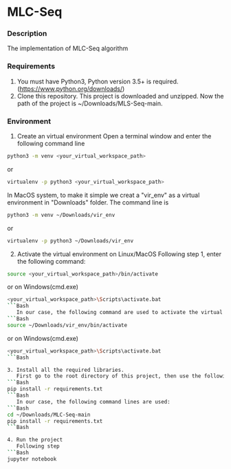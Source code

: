 # MLC-Seq

### Description
The implementation of MLC-Seq algorithm


### Requirements
1. You must have Python3, Python version 3.5+ is required. (https://www.python.org/downloads/)
2. Clone this repository. This project is downloaded and unzipped. Now the path of the project is ~/Downloads/MLS-Seq-main.
### Environment

1. Create an virtual environment
   Open a terminal window and enter the following command line
```Bash
python3 -m venv <your_virtual_workspace_path>
```
or
```Bash
virtualenv -p python3 <your_virtual_workspace_path>
```
   In MacOS system, to make it simple we creat a "vir_env" as a virtual environment in "Downloads" folder. The command line is
```Bash
python3 -m venv ~/Downloads/vir_env
```
or
```Bash
virtualenv -p python3 ~/Downloads/vir_env
```  
2. Activate the virtual environment on Linux/MacOS
   Following step 1, enter the following command:
```Bash
source <your_virtual_workspace_path>/bin/activate
```
or on Windows(cmd.exe)
```Bash
<your_virtual_workspace_path>\Scripts\activate.bat
```Bash
   In our case, the following command are used to activate the virtual environment(vir_env)
```Bash
source ~/Downloads/vir_env/bin/activate
```
or on Windows(cmd.exe)
```Bash
<your_virtual_workspace_path>\Scripts\activate.bat    
```Bash

3. Install all the required libraries.
   First go to the root directory of this project, then use the following command to install all the required libraries
```Bash
pip install -r requirements.txt
```Bash
   In our case, the following command lines are used:
```Bash
cd ~/Downloads/MLC-Seq-main
pip install -r requirements.txt
```Bash

4. Run the project
   Following step 
```Bash
jupyter notebook
```

